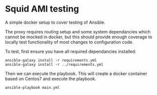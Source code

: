 # Squid AMI testing

A simple docker setup to cover testing of Ansible.

The proxy requires routing setup and some system dependancies which cannot be mocked in docker, but this should provide enough coverage to locally test functionality of most changes to configuration code.

To test, first ensure you have all required dependancies installed: 
```
ansible-galaxy install -r requirements.yml
ansible-galaxy install -r ../requirements.yml
```

Then we can execute the playbook. This will create a docker container based on Centos7 and execute the playbook.
```
ansible-playbook main.yml
```